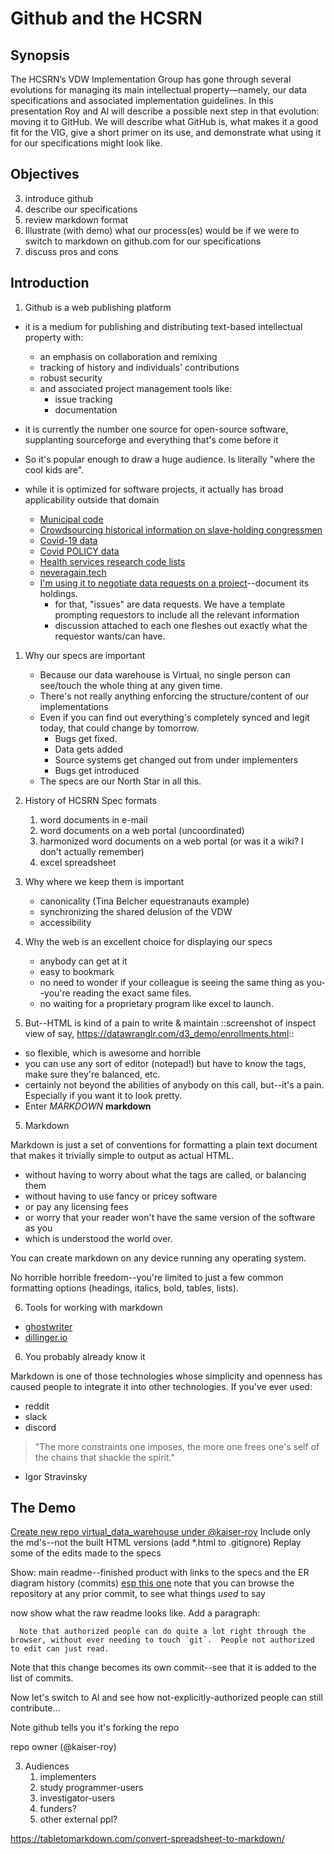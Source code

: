 # Github and the HCSRN

## Synopsis

The HCSRN’s VDW Implementation Group has gone through several evolutions for managing its main intellectual property—namely, our data specifications and associated implementation guidelines. In this presentation Roy and Al will describe a possible next step in that evolution: moving it to GitHub.  We will describe what GitHub is, what makes it a good fit for the VIG, give a short primer on its use, and demonstrate what using it for our specifications might look like.

## Objectives

3. introduce github
2. describe our specifications
2. review markdown format
1. Illustrate (with demo) what our process(es) would be if we were to switch to markdown on github.com for our specifications
4. discuss pros and cons

## Introduction

1. Github is a web publishing platform

  * it is a medium for publishing and distributing text-based intellectual property with:
    * an emphasis on collaboration and remixing
    * tracking of history and individuals' contributions
    * robust security
    * and associated project management tools like:
      * issue tracking
      * documentation

   * it is currently the number one source for open-source software, supplanting sourceforge and everything that's come before it

   * So it's popular enough to draw a huge audience. Is literally "where the cool kids are".

   * while it is optimized for software projects, it actually has broad applicability outside that domain
      * [Municipal code](https://arstechnica.com/tech-policy/2018/11/how-i-changed-the-law-with-a-github-pull-request/)
      * [Crowdsourcing historical information on slave-holding congressmen](https://github.com/washingtonpost/data-congress-slaveowners)
      * [Covid-19 data](https://github.com/nytimes/covid-19-data)
      * [Covid POLICY data](https://github.com/OxCGRT/USA-covid-policy)
      * [Health services research code lists](https://github.com/MHResearchNetwork/MHRN-Central)
      * [neveragain.tech](https://neveragain.tech/)
      * [I'm using it to negotiate data requests on a project](https://github.com/kaufman-lab/act-ap-requests)--document its holdings.
         * for that, "issues" are data requests. We have a template prompting requestors to include all the relevant information
         * discussion attached to each one fleshes out exactly what the requestor wants/can have.

1. Why our specs are important
   * Because our data warehouse is Virtual, no single person can see/touch the whole thing at any given time.
   * There's not really anything enforcing the structure/content of our implementations
   * Even if you can find out everything's completely synced and legit today, that could change by tomorrow.
      * Bugs get fixed.
      * Data gets added
      * Source systems get changed out from under implementers
      * Bugs get introduced
   * The specs are our North Star in all this.

2. History of HCSRN Spec formats
   1. word documents in e-mail
   2. word documents on a web portal (uncoordinated)
   3. harmonized word documents on a web portal (or was it a wiki? I don't actually remember)
   4. excel spreadsheet

2. Why where we keep them is important
   * canonicality (Tina Belcher equestranauts example)
   * synchronizing the shared delusion of the VDW
   * accessibility

3. Why the web is an excellent choice for displaying our specs
   * anybody can get at it
   * easy to bookmark
   * no need to wonder if your colleague is seeing the same thing as you--you're reading the exact same files.
   * no waiting for a proprietary program like excel to launch.

4. But--HTML is kind of a pain to write & maintain
  ::screenshot of inspect view of say, https://datawranglr.com/d3_demo/enrollments.html::
  * so flexible, which is awesome and horrible
  * you can use any sort of editor (notepad!) but have to know the tags, make sure they're balanced, etc.
  * certainly not beyond the abilities of anybody on this call, but--it's a pain. Especially if you want it to look pretty.
  * Enter _MARKDOWN_ **markdown**

5. Markdown

Markdown is just a set of conventions for formatting a plain text document that makes it trivially simple to output as actual HTML.

* without having to worry about what the tags are called, or balancing them
* without having to use fancy or pricey software
* or pay any licensing fees
* or worry that your reader won't have the same version of the software as you
* which is understood the world over.

You can create markdown on any device running any operating system.

No horrible horrible freedom--you're limited to just a few common formatting options (headings, italics, bold, tables, lists).

6. Tools for working with markdown

  * [ghostwriter](https://wereturtle.github.io/ghostwriter/)
  * [dillinger.io](https://dillinger.io/)

6. You probably already know it

Markdown is one of those technologies whose simplicity and openness has caused people to integrate it into other technologies.  If you've ever used:
* reddit
* slack
* discord

> "The more constraints one imposes, the more one frees one's self of the chains that shackle the spirit."
- Igor Stravinsky

## The Demo

[Create new repo virtual_data_warehouse under @kaiser-roy](https://github.com/kaiser-roy/hcsrn-vdw)
Include only the md's--not the built HTML versions (add \*.html to .gitignore)
Replay some of the edits made to the specs

Show:
   main readme--finished product
      with links to the specs
      and the ER diagram
   history (commits)
      [esp this one](https://github.com/kaiser-roy/hcsrn-vdw/commit/be501f8486fcfd6bf6e43df589789492edd2112e?diff=split)
      note that you can browse the repository at any prior commit, to see what things *used* to say

   now show what the raw readme looks like.
   Add a paragraph:

      Note that authorized people can do quite a lot right through the browser, without ever needing to touch `git`.  People not authorized to edit can just read.

   Note that this change becomes its own commit--see that it is added to the list of commits.

   Now let's switch to Al and see how not-explicitly-authorized people can still contribute...

   Note github tells you it's forking the repo

   repo owner (@kaiser-roy)




3. Audiences
   1. implementers
   3. study programmer-users
   2. investigator-users
   4. funders?
   5. other external ppl?




https://tabletomarkdown.com/convert-spreadsheet-to-markdown/

